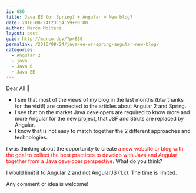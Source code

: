 ```yaml
---
id: 680
title: Java EE (or Spring) + Angular = New blog?
date: 2016-08-24T23:54:59+00:00
author: Marco Molteni
layout: post
guid: http://marco.dev/?p=680
permalink: /2016/08/24/java-ee-or-spring-angular-new-blog/
categories:
  - Angular 2
  - java
  - Java 6
  - Java EE
---
```

Dear All 🙂

  * I see that most of the views of my blog in the last months (btw thanks for the visit!) are connected to the articles about Angular 2 and Spring.
  * I see that on the market Java developers are required to know more and more Angular for the new project, that JSF and Struts are replaced by Angular.
  * I know that is not easy to match together the 2 different approaches and technologies.

I was thinking about the opportunity to create <span style="color: #ff0000;">a new website or blog with the goal to collect the best practices to develop with Java and Angular together from a Java developer perspective</span>. What do you think?

I would limit it to Angular 2 and not AngularJS (1.x). The time is limited.

Any comment or idea is welcome!